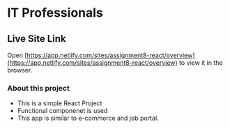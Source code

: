 # IT Professionals
## Live Site Link
Open [https://app.netlify.com/sites/assignment8-react/overview](https://app.netlify.com/sites/assignment8-react/overview) to view it in the browser.

### About this project
* This is a simple React Project
* Functional componenet is used
* This app is similar to e-commerce and job portal.
